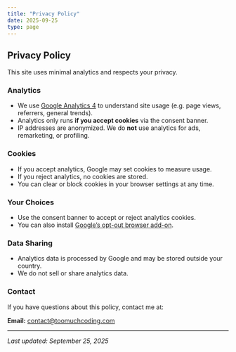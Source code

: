 ```yaml
---
title: "Privacy Policy"
date: 2025-09-25
type: page
---
```


## Privacy Policy

This site uses minimal analytics and respects your privacy.

### Analytics

- We use [Google Analytics 4](https://analytics.google.com/) to understand site usage (e.g. page views, referrers, general trends).
- Analytics only runs **if you accept cookies** via the consent banner.
- IP addresses are anonymized. We do **not** use analytics for ads, remarketing, or profiling.

### Cookies

- If you accept analytics, Google may set cookies to measure usage.
- If you reject analytics, no cookies are stored.
- You can clear or block cookies in your browser settings at any time.

### Your Choices

- Use the consent banner to accept or reject analytics cookies.
- You can also install [Google’s opt-out browser add-on](https://tools.google.com/dlpage/gaoptout).

### Data Sharing

- Analytics data is processed by Google and may be stored outside your country.
- We do not sell or share analytics data.

### Contact

If you have questions about this policy, contact me at:

**Email:** [contact@toomuchcoding.com](mailto:contact@toomuchcoding.com)

---

_Last updated: September 25, 2025_
